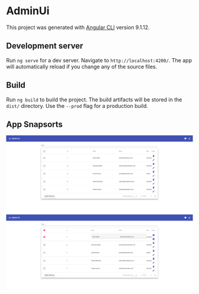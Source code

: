# AdminUi

This project was generated with [Angular CLI](https://github.com/angular/angular-cli) version 9.1.12.

## Development server

Run `ng serve` for a dev server. Navigate to `http://localhost:4200/`. The app will automatically reload if you change any of the source files.


## Build

Run `ng build` to build the project. The build artifacts will be stored in the `dist/` directory. Use the `--prod` flag for a production build.


## App Snapsorts

![Home Page](https://github.com/vishal002/admin-ui/blob/main/snapsports/home.jpg?raw=true) 
![Edit Page](https://github.com/vishal002/admin-ui/blob/main/snapsports/edit.jpg?raw=true) 
